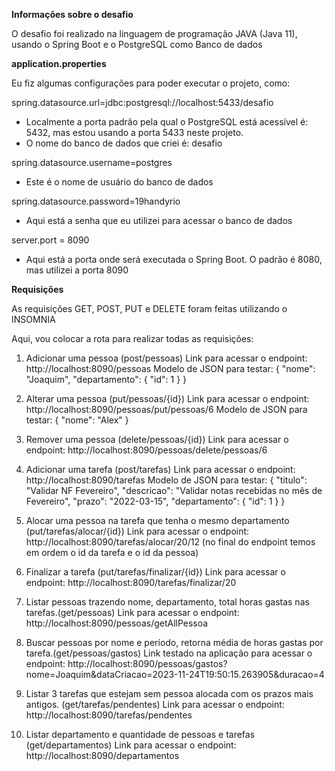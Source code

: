******Informações sobre o desafio******

O desafio foi realizado na linguagem de programação JAVA (Java 11), usando o Spring Boot e o PostgreSQL como Banco de dados



******application.properties******

Eu fiz algumas configurações para poder executar o projeto, como:

spring.datasource.url=jdbc:postgresql://localhost:5433/desafio
- Localmente a porta padrão pela qual o PostgreSQL está acessível é: 5432, mas estou usando a porta 5433 neste projeto.
- O nome do banco de dados que criei é: desafio


spring.datasource.username=postgres
- Este é o nome de usuário do banco de dados


spring.datasource.password=19handyrio
- Aqui está a senha que eu utilizei para acessar o banco de dados


server.port = 8090
- Aqui está a porta onde será executada o Spring Boot. O padrão é 8080, mas utilizei a porta 8090



******Requisições******

As requisições GET, POST, PUT e DELETE foram feitas utilizando o INSOMNIA 


Aqui, vou colocar a rota para realizar todas as requisições:


1) Adicionar uma pessoa (post/pessoas)
Link para acessar o endpoint: http://localhost:8090/pessoas
Modelo de JSON para testar: 
{
    "nome": "Joaquim",
    "departamento": {
        "id": 1
    }
}


2) Alterar uma pessoa (put/pessoas/{id})
Link para acessar o endpoint: http://localhost:8090/pessoas/put/pessoas/6
Modelo de JSON para testar:
{
    "nome": "Alex"
}


3) Remover uma pessoa (delete/pessoas/{id})
Link para acessar o endpoint: http://localhost:8090/pessoas/delete/pessoas/6


4) Adicionar uma tarefa (post/tarefas)
Link para acessar o endpoint: http://localhost:8090/tarefas
Modelo de JSON para testar:
{
	"titulo": "Validar NF Fevereiro",
	"descricao": "Validar notas recebidas no mês de Fevereiro",
	"prazo": "2022-03-15",
	"departamento": {
		"id": 1
	}
}


5) Alocar uma pessoa na tarefa que tenha o mesmo departamento (put/tarefas/alocar/{id})
Link para acessar o endpoint: http://localhost:8090/tarefas/alocar/20/12  (no final do endpoint temos em ordem o id da tarefa e o id da pessoa)


6) Finalizar a tarefa (put/tarefas/finalizar/{id})
Link para acessar o endpoint: http://localhost:8090/tarefas/finalizar/20


7) Listar pessoas trazendo nome, departamento, total horas gastas nas tarefas.(get/pessoas)
Link para acessar o endpoint: http://localhost:8090/pessoas/getAllPessoa


8) Buscar pessoas por nome e período, retorna média de horas gastas por tarefa.(get/pessoas/gastos)
Link testado na aplicação para acessar o endpoint: http://localhost:8090/pessoas/gastos?nome=Joaquim&dataCriacao=2023-11-24T19:50:15.263905&duracao=4


9) Listar 3 tarefas que estejam sem pessoa alocada com os prazos mais antigos. (get/tarefas/pendentes)
Link para acessar o endpoint: http://localhost:8090/tarefas/pendentes


10) Listar departamento e quantidade de pessoas e tarefas (get/departamentos)
Link para acessar o endpoint: http://localhost:8090/departamentos